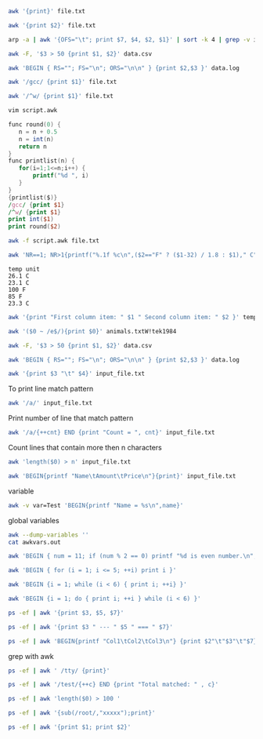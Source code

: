 ```bash
awk '{print}' file.txt
```
```bash
awk '{print $2}' file.txt
```
```bash
arp -a | awk '{OFS="\t"; print $7, $4, $2, $1}' | sort -k 4 | grep -v incomplete 
```
```bash
awk -F, '$3 > 50 {print $1, $2}' data.csv
```
```bash
awk 'BEGIN { RS=""; FS="\n"; ORS="\n\n" } {print $2,$3 }' data.log
```
```bash
awk '/gcc/ {print $1}' file.txt
```
```bash
awk '/^w/ {print $1}' file.txt
```

```bash
vim script.awk
```
```awk
func round(0) {
   n = n + 0.5
   n = int(n)
   return n
}
func printlist(n) {
   for(i=1;1<=n;i++) {
       printf("%d ", i)
   }
}
{printlist($)}
/gcc/ {print $1}
/^w/ {print $1}
print int($1)
print round($2)
```
```bash
awk -f script.awk file.txt
```
```bash
awk 'NR==1; NR>1{printf("%.1f %c\n",($2=="F" ? ($1-32) / 1.8 : $1)," C")}' temps.csv
```
```csv
temp unit
26.1 C
23.1 C
100 F
85 F
23.3 C
```
```bash
awk '{print "First column item: " $1 " Second column item: " $2 }' temps.csv
```
```bash
awk '($0 ~ /e$/){print $0}' animals.txtW!tek1984

```
```bash
awk -F, '$3 > 50 {print $1, $2}' data.csv
```
```bash
awk 'BEGIN { RS=""; FS="\n"; ORS="\n\n" } {print $2,$3 }' data.log
```

```bash
awk '{print $3 "\t" $4}' input_file.txt
```
To print line match pattern
```bash
awk '/a/' input_file.txt
```
Print number of line that match pattern
```bash
awk '/a/{++cnt} END {print "Count = ", cnt}' input_file.txt
```
Count lines that contain more then n characters
```bash
awk 'length($0) > n' input_file.txt
```
```bash
awk 'BEGIN{printf "Name\tAmount\tPrice\n"}{print}' input_file.txt
```
variable
```bash
awk -v var=Test 'BEGIN{printf "Name = %s\n",name}'
```
global variables
```bash
awk --dump-variables ''
cat awkvars.out
```
```bash
awk 'BEGIN { num = 11; if (num % 2 == 0) printf "%d is even number.\n", num; else printf "%d is odd number.\n", num}'
```
```bash
awk 'BEGIN { for (i = 1; i <= 5; ++i) print i }'
```
```bash
awk 'BEGIN {i = 1; while (i < 6) { print i; ++i} }'
```
```bash
awk 'BEGIN {i = 1; do { print i; ++i } while (i < 6) }'
```
```bash
ps -ef | awk '{print $3, $5, $7}'
```
```bash
ps -ef | awk '{print $3 " --- " $5 " === " $7}'
```
```bash
ps -ef | awk 'BEGIN{printf "Col1\tCol2\tCol3\n"} {print $2"\t"$3"\t"$7} END{print "Done"}'  
```
grep with awk
```bash
ps -ef | awk ' /tty/ {print}'
```
```bash
ps -ef | awk '/test/{++c} END {print "Total matched: " , c}'
```
```bash
ps -ef | awk 'length($0) > 100 '
```
```bash
ps -ef | awk '{sub(/root/,"xxxxx");print}'
```
```bash
ps -ef | awk '{print $1; print $2}'
```